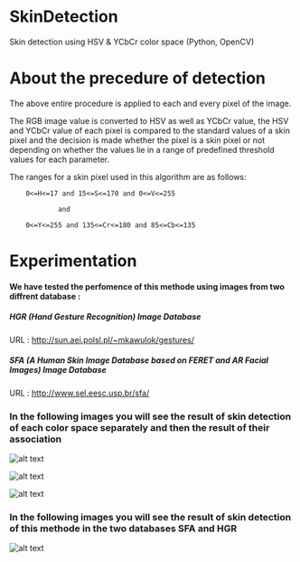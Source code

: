 # SkinDetection
Skin detection using HSV &amp; YCbCr color space (Python, OpenCV)

# About the precedure of detection
The above entire procedure is applied to each and every pixel of the image. 

The RGB image value is converted to HSV as well as YCbCr value, the HSV and YCbCr value of each pixel is compared to the standard values of a skin pixel and the decision is made whether the pixel is a skin pixel or not depending on whether
the values lie in a range of predefined threshold values for each parameter.

The ranges for a skin pixel used in this algorithm are as follows:

        0<=H<=17 and 15<=S<=170 and 0<=V<=255

				and
				
        0<=Y<=255 and 135<=Cr<=180 and 85<=Cb<=135
	

# Experimentation 

#### We have tested the perfomence of this methode using images from two diffrent database :

##### HGR (Hand Gesture Recognition) Image Database

URL : http://sun.aei.polsl.pl/~mkawulok/gestures/

##### SFA (A Human Skin Image Database based on FERET and AR Facial Images) Image Database

URL : http://www.sel.eesc.usp.br/sfa/

### In the following images you will see the result of skin detection of each color space separately and then the result of their association

![alt text](https://github.com/CHEREF-Mehdi/SkinDetection/blob/master/Image/ReadMeImages/result1.png)

![alt text](https://github.com/CHEREF-Mehdi/SkinDetection/blob/master/Image/ReadMeImages/result2.png)

![alt text](https://github.com/CHEREF-Mehdi/SkinDetection/blob/master/Image/ReadMeImages/result3.png)

### In the following images you will see the result of skin detection of this methode in the two databases SFA and HGR

![alt text](https://github.com/CHEREF-Mehdi/SkinDetection/blob/master/Image/ReadMeImages/all_detection.png)




